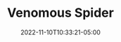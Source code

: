 ---
title: Venomous Spider
date: 2022-11-10T10:33:21-05:00
draft: false
layout: national_monster_card
monster_manual: basic

Name: Spider, Venomous
Body_points: '15'
Strength_bonus: '2'
threshold: '0'
rips_from: Immune
Descriptive Phrase: Giant Spider with driping fangs
Type: Arachnoid
APL: '6'
Movement: Wandering
Inteligence: Animal
Society: Solitary
Motivation: 
  - Capture Food Sources
armor: None
offensive_abilities: 
  - "Carrier Attack: Nausea"
  - "Paralysis Poison x4"
  - "Duration of Nausea: 10 Minutes"
  - "Duration of Paralysis: 10 Minutes"
defensive_abilities: 
vulnerabilities: 
spells: None
pyramid: None
rec_treasure: ''
notes: Immune to Pin/Bind/Web
weapon_use: None
claws: 'Short/Long '
base_damage_call: Small Weapon - 2 Nausea Short/Longsword - 3 Nausea
'': ''
at_death: Remains
healed_by: Healing
immune_to: Poison, Binding
Protectives: None to Start
Zone: B
---